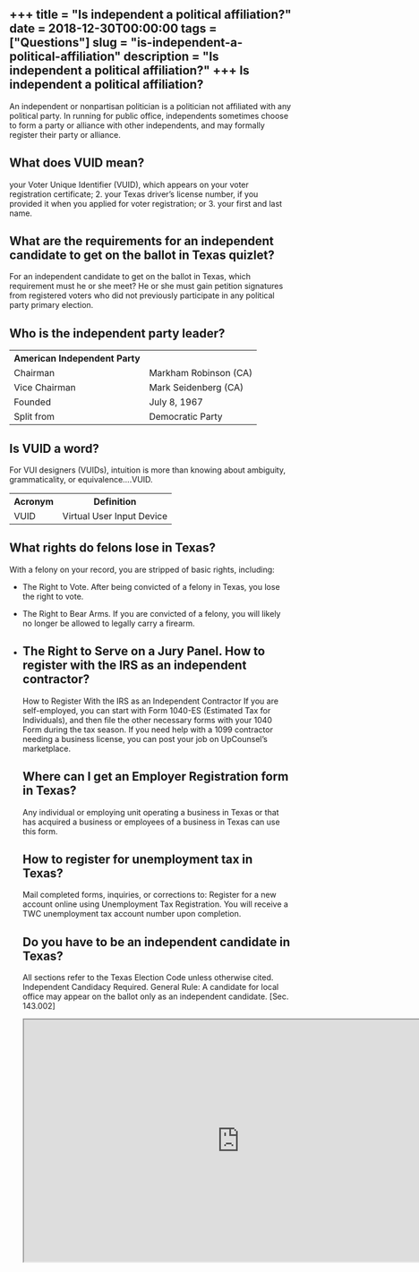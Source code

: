 +++
title = "Is independent a political affiliation?"
date = 2018-12-30T00:00:00
tags = ["Questions"]
slug = "is-independent-a-political-affiliation"
description = "Is independent a political affiliation?"
+++
Is independent a political affiliation?
---------------------------------------

An independent or nonpartisan politician is a politician not affiliated with any political party. In running for public office, independents sometimes choose to form a party or alliance with other independents, and may formally register their party or alliance.

What does VUID mean?
--------------------

your Voter Unique Identifier (VUID), which appears on your voter registration certificate; 2. your Texas driver’s license number, if you provided it when you applied for voter registration; or 3. your first and last name.

What are the requirements for an independent candidate to get on the ballot in Texas quizlet?
---------------------------------------------------------------------------------------------

For an independent candidate to get on the ballot in Texas, which requirement must he or she meet? He or she must gain petition signatures from registered voters who did not previously participate in any political party primary election.

Who is the independent party leader?
------------------------------------

<table><tr><th>American Independent Party</th></tr><tr><td>Chairman</td><td>Markham Robinson (CA)</td></tr><tr><td>Vice Chairman</td><td>Mark Seidenberg (CA)</td></tr><tr><td>Founded</td><td>July 8, 1967</td></tr><tr><td>Split from</td><td>Democratic Party</td></tr></table>

Is VUID a word?
---------------

For VUI designers (VUIDs), intuition is more than knowing about ambiguity, grammaticality, or equivalence….VUID.

<table><tr><th>Acronym</th><th>Definition</th></tr><tr><td>VUID</td><td>Virtual User Input Device</td></tr></table>

What rights do felons lose in Texas?
------------------------------------

With a felony on your record, you are stripped of basic rights, including:

- The Right to Vote. After being convicted of a felony in Texas, you lose the right to vote.
- The Right to Bear Arms. If you are convicted of a felony, you will likely no longer be allowed to legally carry a firearm.
- The Right to Serve on a Jury Panel. How to register with the IRS as an independent contractor?
    ----------------------------------------------------------
    
    How to Register With the IRS as an Independent Contractor If you are self-employed, you can start with Form 1040-ES (Estimated Tax for Individuals), and then file the other necessary forms with your 1040 Form during the tax season. If you need help with a 1099 contractor needing a business license, you can post your job on UpCounsel’s marketplace.
    
    Where can I get an Employer Registration form in Texas?
    -------------------------------------------------------
    
    Any individual or employing unit operating a business in Texas or that has acquired a business or employees of a business in Texas can use this form.
    
    How to register for unemployment tax in Texas?
    ----------------------------------------------
    
    Mail completed forms, inquiries, or corrections to: Register for a new account online using Unemployment Tax Registration. You will receive a TWC unemployment tax account number upon completion.
    
    Do you have to be an independent candidate in Texas?
    ----------------------------------------------------
    
    All sections refer to the Texas Election Code unless otherwise cited. Independent Candidacy Required. General Rule: A candidate for local office may appear on the ballot only as an independent candidate. \[Sec. 143.002\]
    
    <iframe allow="accelerometer; autoplay; clipboard-write; encrypted-media; gyroscope; picture-in-picture" allowfullscreen="" class="__youtube_prefs__  epyt-is-override  no-lazyload" data-no-lazy="1" data-origheight="433" data-origwidth="770" data-skipgform_ajax_framebjll="" height="433" id="_ytid_42119" loading="lazy" src="https://www.youtube.com/embed/MMMGEiP66PI?enablejsapi=1&autoplay=0&cc_load_policy=0&cc_lang_pref=&iv_load_policy=1&loop=0&modestbranding=0&rel=1&fs=1&playsinline=0&autohide=2&theme=dark&color=red&controls=1&" title="YouTube player" width="770"></iframe>